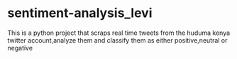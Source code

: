 # sentiment-analysis_levi
This is a python project that scraps real time tweets from the huduma kenya twitter account,analyze them and classify them as either positive,neutral or negative
